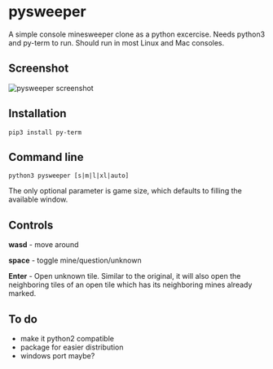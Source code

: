 # pysweeper

A simple console minesweeper clone as a python excercise. Needs python3 and py-term to run. Should run in most Linux and Mac consoles.


## Screenshot

![pysweeper screenshot](/../scr/pysweeper.png?raw=true "Console minesweeper")

## Installation

`pip3 install py-term`

## Command line

`python3 pysweeper [s|m|l|xl|auto]`

The only optional parameter is game size, which defaults to filling the available window.

## Controls

**wasd** - move around

**space** - toggle mine/question/unknown

**Enter** - Open unknown tile. Similar to the original, it will also open the neighboring tiles of an open tile which has its neighboring mines already marked.

## To do

+ make it python2 compatible
+ package for easier distribution
+ windows port maybe?

